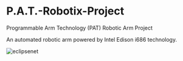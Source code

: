 # P.A.T.-Robotix-Project
Programmable Arm Technology (PAT) Robotic Arm Project

An automated robotic arm powered by Intel Edison i686 technology. 

![eclipsenet](https://raw.githubusercontent.com/matthew17754/P.A.T.-Robotix-Project/master/PAT_Schematic_Diagram.png)
